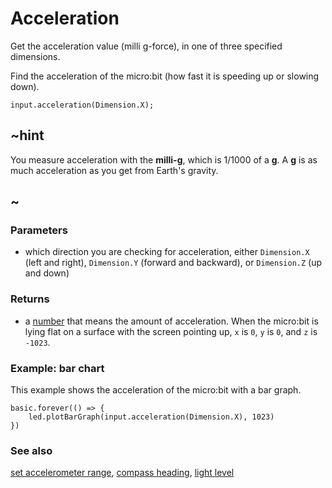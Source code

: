 # Acceleration

Get the acceleration value (milli g-force), in one of three specified dimensions.

Find the acceleration of the micro:bit (how fast it is speeding up or slowing down).

```sig
input.acceleration(Dimension.X);
```

## ~hint

You measure acceleration with the **milli-g**, which is 1/1000 of a **g**.
A **g** is as much acceleration as you get from Earth's gravity.

## ~



### Parameters

* which direction you are checking for acceleration, either `Dimension.X` (left and right), `Dimension.Y` (forward and backward), or `Dimension.Z` (up and down)

### Returns

* a [number](/reference/types/number) that means the amount of acceleration. When the micro:bit is lying flat on a surface with the screen pointing up, `x` is `0`, `y` is `0`, and `z` is `-1023`.

### Example: bar chart

This example shows the acceleration of the micro:bit with a bar graph.

```blocks
basic.forever(() => {
    led.plotBarGraph(input.acceleration(Dimension.X), 1023)
})
```


### See also

[set accelerometer range](/reference/input/set-accelerometer-range),
[compass heading](/reference/input/compass-heading),
[light level](/reference/input/light-level)

